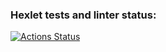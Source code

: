 ### Hexlet tests and linter status:
[![Actions Status](https://github.com/S1THOF/frontend-project-12/actions/workflows/hexlet-check.yml/badge.svg)](https://github.com/S1THOF/frontend-project-12/actions)